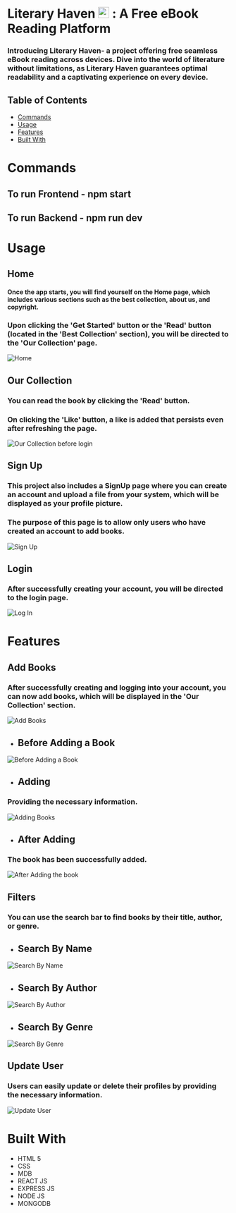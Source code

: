 # Literary Haven <img src="Screenshots/Logo.png" alt="Project Logo" width="25"> : A Free eBook Reading Platform

### Introducing Literary Haven- a project offering free seamless eBook reading across devices. Dive into the world of literature without limitations, as Literary Haven guarantees optimal readability and a captivating experience on every device.

## Table of Contents
* [Commands](#commands)
* [Usage](#usage)
* [Features](#features)
* [Built With](#Built-With)


# Commands
## To run Frontend - npm start
## To run Backend - npm run dev

# Usage

## Home
#### Once the app starts, you will find yourself on the Home page, which includes various sections such as the best collection, about us, and copyright.
### Upon clicking the 'Get Started' button or the 'Read' button (located in the 'Best Collection' section), you will be directed to the 'Our Collection' page.
![Home](https://github.com/yashikay16/Literary-Haven/blob/master/Screenshots/Home.png?raw=true)

## Our Collection
### You can read the book by clicking the 'Read' button.
### On clicking the 'Like' button, a like is added that persists even after refreshing the page.
![Our Collection before login](https://github.com/yashikay16/Literary-Haven/blob/master/Screenshots/Our%20Collection%20before%20login.png?raw=true)

## Sign Up 
### This project also includes a SignUp page where you can create an account and upload a file from your system, which will be displayed as your profile picture.
### The purpose of this page is to allow only users who have created an account to add books.
![Sign Up](https://github.com/yashikay16/Literary-Haven/blob/master/Screenshots/SignUp.png?raw=true)

## Login 
### After successfully creating your account, you will be directed to the login page.
![Log In](https://github.com/yashikay16/Literary-Haven/blob/master/Screenshots/Login.png?raw=true)

# Features 

## Add Books
### After successfully creating and logging into your account, you can now add books, which will be displayed in the 'Our Collection' section.
![Add Books](https://github.com/yashikay16/Literary-Haven/blob/master/Screenshots/AddBooks.png?raw=true)

  * ## Before Adding a Book
   ![Before Adding a Book](https://github.com/yashikay16/Literary-Haven/blob/master/Screenshots/Adding/Before%20Adding.png?raw=true)

  * ## Adding
   ### Providing the necessary information.
  ![Adding Books](https://github.com/yashikay16/Literary-Haven/blob/master/Screenshots/Adding/Adding%20Book.png?raw=true)

  * ## After Adding
   ### The book has been successfully added.
   ![After Adding the book](https://github.com/yashikay16/Literary-Haven/blob/master/Screenshots/Adding/After%20Adding.png?raw=true)


## Filters
### You can use the search bar to find books by their title, author, or genre.

 * ## Search By Name
  ![Search By Name](https://github.com/yashikay16/Literary-Haven/blob/master/Screenshots/Filters/Name.png?raw=true)

 * ## Search By Author
  ![Search By Author](https://github.com/yashikay16/Literary-Haven/blob/master/Screenshots/Filters/Author.png?raw=true)

 * ## Search By Genre
  ![Search By Genre](https://github.com/yashikay16/Literary-Haven/blob/master/Screenshots/Filters/Genre.png?raw=true)

## Update User
### Users can easily update or delete their profiles by providing the necessary information.
![Update User](https://github.com/yashikay16/Literary-Haven/blob/master/Screenshots/UpdateUser.png?raw=true)

# Built With
* HTML 5
* CSS
* MDB
* REACT JS
* EXPRESS JS
* NODE JS
* MONGODB
  





